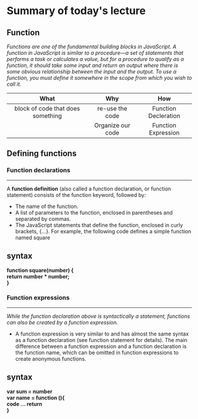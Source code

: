 # Summary of today's lecture

## Function

*Functions are one of the fundamental building blocks in JavaScript. A function in JavaScript is similar to a procedure—a set of statements that performs a task or calculates a value, but for a procedure to qualify as a function, it should take some input and return an output where there is some obvious relationship between the input and the output. To use a function, you must define it somewhere in the scope from which you wish to call it.*

| What | Why | How
| :---: | :---: | :---:
| block of code that does something | re-use the code| Function Decleration
|  | Organize our code | Function Expression

## Defining functions  

### Function declarations 
---

A **function definition** (also called a function declaration, or function statement) consists of the function keyword, followed by:

- The name of the function.  
- A list of parameters to the function, enclosed in parentheses and separated by commas.  
- The JavaScript statements that define the function, enclosed in curly brackets, {...}.
For example, the following code defines a simple function named square  

## syntax
**function square(number) {  
  return number * number;  
}**


### Function expressions 
---

*While the function declaration above is syntactically a statement, functions can also be created by a function expression.*

- A function expression is very similar to and has almost the same syntax as a function declaration (see function statement for details). The main difference between a function expression and a function declaration is the function name, which can be omitted in function expressions to create anonymous functions.

## syntax

**var sum = number  
var name = function (){  
  code ...
  return  
}**